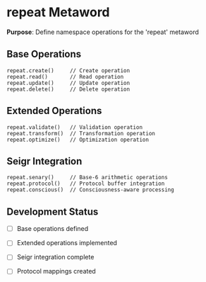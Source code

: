 # repeat Metaword

**Purpose**: Define namespace operations for the 'repeat' metaword

## Base Operations

```hyphos
repeat.create()     // Create operation
repeat.read()       // Read operation  
repeat.update()     // Update operation
repeat.delete()     // Delete operation
```

## Extended Operations

```hyphos
repeat.validate()   // Validation operation
repeat.transform()  // Transformation operation
repeat.optimize()   // Optimization operation
```

## Seigr Integration

```hyphos
repeat.senary()     // Base-6 arithmetic operations
repeat.protocol()   // Protocol buffer integration
repeat.conscious()  // Consciousness-aware processing
```

## Development Status

- [ ] Base operations defined
- [ ] Extended operations implemented  
- [ ] Seigr integration complete
- [ ] Protocol mappings created


